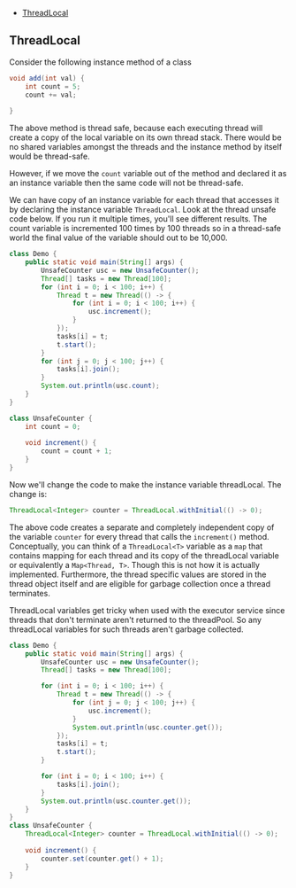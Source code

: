 <!-- TOC -->
  * [ThreadLocal](#threadlocal)
<!-- TOC -->

## ThreadLocal

Consider the following instance method of a class

```java
void add(int val) {
    int count = 5;
    count += val;
    
}
```
The above method is thread safe, because each executing thread will create a copy of the local variable on its own thread stack. There would be no shared variables amongst the threads and the instance method by itself would be thread-safe.

However, if we move the `count` variable out of the method and declared it as an instance variable then the same code will not be thread-safe.

We can have copy of an instance variable for each thread that accesses it by declaring the instance variable `ThreadLocal`. Look at the thread unsafe code below. If you run it multiple times, you'll see different results. The count variable is incremented 100 times by 100 threads so in a thread-safe world the final value of the variable should out to be 10,000. 

```java
class Demo {
    public static void main(String[] args) {
        UnsafeCounter usc = new UnsafeCounter();
        Thread[] tasks = new Thread[100];
        for (int i = 0; i < 100; i++) {
            Thread t = new Thread(() -> {
                for (int i = 0; i < 100; i++) {
                    usc.increment();
                }
            });
            tasks[i] = t;
            t.start();
        }
        for (int j = 0; j < 100; j++) {
            tasks[i].join();
        }
        System.out.println(usc.count);
    }
}

class UnsafeCounter {
    int count = 0;
    
    void increment() {
        count = count + 1;
    }
}
```

Now we'll change the code to make the instance variable threadLocal. The change is:

```java
ThreadLocal<Integer> counter = ThreadLocal.withInitial(() -> 0);
```

The above code creates a separate and completely independent copy of the variable `counter` for every thread that calls the `increment()` method. Conceptually, you can think of a `ThreadLocal<T>` variable as a `map` that contains mapping for each thread and its copy of the threadLocal variable or equivalently a `Map<Thread, T>`. Though this is not how it is actually implemented. Furthermore, the thread specific values are stored in the thread object itself and are eligible for garbage collection once a thread terminates.

ThreadLocal variables get tricky when used with the executor service since threads that don't terminate aren't returned to the threadPool. So any threadLocal variables for such threads aren't garbage collected.

```java
class Demo {
    public static void main(String[] args) {
        UnsafeCounter usc = new UnsafeCounter();
        Thread[] tasks = new Thread[100];

        for (int i = 0; i < 100; i++) {
            Thread t = new Thread(() -> {
                for (int j = 0; j < 100; j++) {
                    usc.increment();
                }
                System.out.println(usc.counter.get());
            });
            tasks[i] = t;
            t.start();
        }

        for (int i = 0; i < 100; i++) {
            tasks[i].join();
        }
        System.out.println(usc.counter.get());
    }
}
class UnsafeCounter {
    ThreadLocal<Integer> counter = ThreadLocal.withInitial(() -> 0);
    
    void increment() {
        counter.set(counter.get() + 1); 
    }
}
```